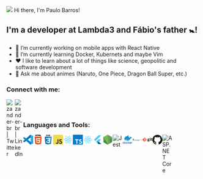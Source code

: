 <img src="https://media.giphy.com/media/hvRJCLFzcasrR4ia7z/giphy.gif" width="30px"> Hi there, I'm Paulo Barros!


## I'm a developer at Lambda3 and Fábio's father :baby_symbol:!

- 🔭 I’m currently working on mobile apps with React Native
- 🌱 I’m currently learning Docker, Kubernets and maybe Vim
- :heart: I like to learn about a lot of things like science, geopolitic and software development
- 💬 Ask me about animes (Naruto, One Piece, Dragon Ball Super, etc.)

### Connect with me:

[<img align="left" alt="zander-br | Twitter" width="22px" src="https://upload.wikimedia.org/wikipedia/pt/thumb/3/3d/Twitter_logo_2012.svg/1200px-Twitter_logo_2012.svg.png" />][twitter]
[<img align="left" alt="zander-br | LinkedIn" width="22px" src="https://www.klipfolio.com/sites/default/files/integrations/linkedin.png" />][linkedin]

<br />

<!--
**phcbarros/phcbarros** is a ✨ _special_ ✨ repository because its `README.md` (this file) appears on your GitHub profile.

Here are some ideas to get you started:

- 🔭 I’m currently working on ...
- 🌱 I’m currently learning ...
- 👯 I’m looking to collaborate on ...
- 🤔 I’m looking for help with ...
- 💬 Ask me about ...
- 📫 How to reach me: ...
- 😄 Pronouns: ...
- ⚡ Fun fact: ...
-->



<br />

### Languages and Tools:

[<img align="left" alt="Visual Studio Code" width="26px" src="https://raw.githubusercontent.com/github/explore/80688e429a7d4ef2fca1e82350fe8e3517d3494d/topics/visual-studio-code/visual-studio-code.png" />][vscode]
[<img align="left" alt="HTML5" width="26px" src="https://raw.githubusercontent.com/github/explore/80688e429a7d4ef2fca1e82350fe8e3517d3494d/topics/html/html.png" />][html]
[<img align="left" alt="CSS3" width="26px" src="https://raw.githubusercontent.com/github/explore/80688e429a7d4ef2fca1e82350fe8e3517d3494d/topics/css/css.png" />][css]
[<img align="left" alt="JavaScript" width="26px" src="https://raw.githubusercontent.com/github/explore/80688e429a7d4ef2fca1e82350fe8e3517d3494d/topics/javascript/javascript.png" />][js]
[<img align="left" alt="React" width="26px" src="https://raw.githubusercontent.com/github/explore/80688e429a7d4ef2fca1e82350fe8e3517d3494d/topics/react/react.png" />][react]
[<img align="left" alt="TypeScript" width="26px" src="https://raw.githubusercontent.com/github/explore/80688e429a7d4ef2fca1e82350fe8e3517d3494d/topics/typescript/typescript.png" />][typescript]
[<img align="left" alt="React-Native" width="26px" src="https://raw.githubusercontent.com/github/explore/80688e429a7d4ef2fca1e82350fe8e3517d3494d/topics/react-native/react-native.png" />][react-native]
[<img align="left" alt="Flutter" width="26px" src="https://raw.githubusercontent.com/github/explore/80688e429a7d4ef2fca1e82350fe8e3517d3494d/topics/flutter/flutter.png" />][flutter]
[<img align="left" alt="Node.js" width="26px" src="https://raw.githubusercontent.com/github/explore/80688e429a7d4ef2fca1e82350fe8e3517d3494d/topics/nodejs/nodejs.png" />][nodejs]
[<img align="left" alt="Jest" width="26px" src="https://github.com/facebook/jest/blob/main/website/static/img/jest.png" />][jest]
[<img align="left" alt="Docker" width="26px" src="https://raw.githubusercontent.com/github/explore/80688e429a7d4ef2fca1e82350fe8e3517d3494d/topics/docker/docker.png" />][docker]
[<img align="left" alt="MongoDB" width="26px" src="https://raw.githubusercontent.com/github/explore/80688e429a7d4ef2fca1e82350fe8e3517d3494d/topics/mongodb/mongodb.png" />][mongo]
[<img align="left" alt="Git" width="26px" src="https://raw.githubusercontent.com/github/explore/80688e429a7d4ef2fca1e82350fe8e3517d3494d/topics/git/git.png" />][git]
[<img align="left" alt="GitHub" width="26px" src="https://raw.githubusercontent.com/github/explore/78df643247d429f6cc873026c0622819ad797942/topics/github/github.png" />][github]
[<img align="left" alt="ASP.NET Core" width="26px" src="https://upload.wikimedia.org/wikipedia/commons/e/ee/.NET_Core_Logo.svg" />][core]

<br />

[twitter]: https://twitter.com/paulohcbarros
[instagram]: https://www.instagram.com/zander.br
[linkedin]: https://www.linkedin.com/in/paulo-henrique-costa-barros-51820a35/
[vscode]: https://code.visualstudio.com
[html]: https://developer.mozilla.org/en-US/docs/Web/Guide/HTML/HTML5
[css]: https://developer.mozilla.org/en-US/docs/Archive/CSS3
[js]: https://developer.mozilla.org/en-US/docs/Learn/JavaScript
[react]: https://reactjs.org
[react-native]: https://reactnative.dev/
[typescript]: https://www.typescriptlang.org
[gatsby]: https://www.gatsbyjs.com
[graphql]: https://graphql.org
[nodejs]: https://nodejs.org
[jest]: https://jestjs.io
[next]: https://nextjs.org
[docker]: https://www.docker.com
[mongo]: https://www.mongodb.com
[git]: https://git-scm.com
[github]: https://github.com
[terminal]: https://ohmyz.sh
[core]: https://github.com/dotnet/aspnetcore
[flutter]: https://flutter.dev

